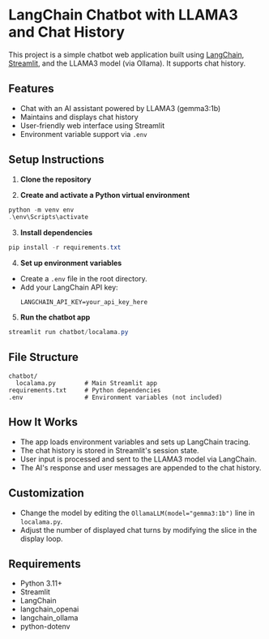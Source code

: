 # LangChain Chatbot with LLAMA3 and Chat History

This project is a simple chatbot web application built using [LangChain](https://python.langchain.com/), [Streamlit](https://streamlit.io/), and the LLAMA3 model (via Ollama). It supports chat history.

## Features
- Chat with an AI assistant powered by LLAMA3 (gemma3:1b)
- Maintains and displays chat history
- User-friendly web interface using Streamlit
- Environment variable support via `.env`

## Setup Instructions

1. **Clone the repository**

2. **Create and activate a Python virtual environment**
```powershell
python -m venv env
.\env\Scripts\activate
```

3. **Install dependencies**
```powershell
pip install -r requirements.txt
```

4. **Set up environment variables**
- Create a `.env` file in the root directory.
- Add your LangChain API key:
  ```env
  LANGCHAIN_API_KEY=your_api_key_here
  ```

5. **Run the chatbot app**
```powershell
streamlit run chatbot/localama.py
```

## File Structure
```
chatbot/
  localama.py        # Main Streamlit app
requirements.txt     # Python dependencies
.env                 # Environment variables (not included)
```

## How It Works
- The app loads environment variables and sets up LangChain tracing.
- The chat history is stored in Streamlit's session state.
- User input is processed and sent to the LLAMA3 model via LangChain.
- The AI's response and user messages are appended to the chat history.

## Customization
- Change the model by editing the `OllamaLLM(model="gemma3:1b")` line in `localama.py`.
- Adjust the number of displayed chat turns by modifying the slice in the display loop.

## Requirements
- Python 3.11+
- Streamlit
- LangChain
- langchain_openai
- langchain_ollama
- python-dotenv


